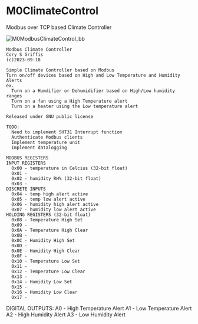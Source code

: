 # M0ClimateControl
 Modbus over TCP based Climate Controller

![M0ModbusClimateControl_bb](https://github.com/cgriffis46/M0ClimateControl/assets/78368880/0062478d-ee3b-47bf-926c-0e5941a846f0)

    Modbus Climate Controller
    Cory S Griffis
    (c)2023-09-18 

    Simple Climate Controller based on Modbus
    Turn on/off devices based on High and Low Temperature and Humidity Alerts
    ex. 
      Turn on a Humdifier or Dehumidifier based on High/Low humidity ranges 
      Turn on a fan using a High Temperature alert
      Turn on a heater using the Low temperature alert
    
    Released under GNU public license 

    TODO:
      Need to implement SHT31 Interrupt function 
      Authenticate Modbus clients 
      Implement temperature unit
      Implement datalogging

    MODBUS REGISTERS
    INPUT REGISTERS 
      0x00 - temperature in Celcius (32-bit float)
      0x01 - 
      0x02 - humidity RH% (32-bit float)
      0x03 - 
    DISCRETE INPUTS 
      0x04 - temp high alert active
      0x05 - temp low alert active
      0x06 - humidity high alert active
      0x07 - humidity low alert active
    HOLDING REGISTERS (32-bit float)
      0x08 - Temperature High Set
      0x09 - 
      0x0A - Temperature High Clear
      0x0B - 
      0x0C - Humidity High Set
      0x0D - 
      0x0E - Humidity High Clear
      0x0F - 
      0x10 - Temperature Low Set
      0x11 - 
      0x12 - Temperature Low Clear
      0x13 - 
      0x14 - Humidity Low Set
      0x15 - 
      0x16 - Humidity Low Clear
      0x17 - 
      
DIGITAL OUTPUTS: 
  	A0 - High Temperature Alert
  	A1 - Low Temperature Alert
  	A2 - High Humidity Alert
  	A3 - Low Humidity Alert

